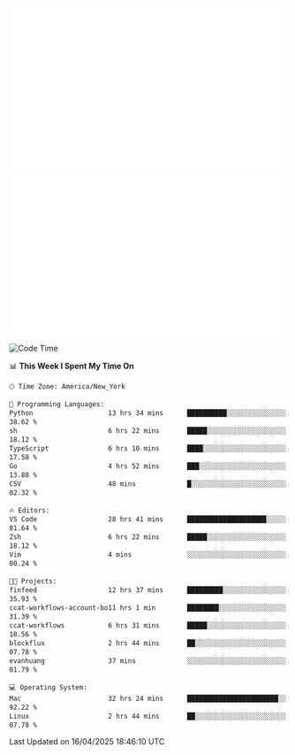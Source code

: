 <a href="https://github.com/jstrieb/github-stats">
 
![](https://github.com/evanhuang117/github-stats/blob/master/generated/overview.svg)
![](https://github.com/evanhuang117/github-stats/blob/master/generated/languages.svg)

</a>

<!--START_SECTION:waka-->
![Code Time](http://img.shields.io/badge/Code%20Time-802%20hrs%2037%20mins-blue)

📊 **This Week I Spent My Time On** 

```text
🕑︎ Time Zone: America/New_York

💬 Programming Languages: 
Python                   13 hrs 34 mins      ██████████░░░░░░░░░░░░░░░   38.62 % 
sh                       6 hrs 22 mins       █████░░░░░░░░░░░░░░░░░░░░   18.12 % 
TypeScript               6 hrs 10 mins       ████░░░░░░░░░░░░░░░░░░░░░   17.58 % 
Go                       4 hrs 52 mins       ███░░░░░░░░░░░░░░░░░░░░░░   13.88 % 
CSV                      48 mins             █░░░░░░░░░░░░░░░░░░░░░░░░   02.32 % 

🔥 Editors: 
VS Code                  28 hrs 41 mins      ████████████████████░░░░░   81.64 % 
Zsh                      6 hrs 22 mins       █████░░░░░░░░░░░░░░░░░░░░   18.12 % 
Vim                      4 mins              ░░░░░░░░░░░░░░░░░░░░░░░░░   00.24 % 

🐱‍💻 Projects: 
finfeed                  12 hrs 37 mins      █████████░░░░░░░░░░░░░░░░   35.93 % 
ccat-workflows-account-bo11 hrs 1 min        ████████░░░░░░░░░░░░░░░░░   31.39 % 
ccat-workflows           6 hrs 31 mins       █████░░░░░░░░░░░░░░░░░░░░   18.56 % 
blockflux                2 hrs 44 mins       ██░░░░░░░░░░░░░░░░░░░░░░░   07.78 % 
evanhuang                37 mins             ░░░░░░░░░░░░░░░░░░░░░░░░░   01.79 % 

💻 Operating System: 
Mac                      32 hrs 24 mins      ███████████████████████░░   92.22 % 
Linux                    2 hrs 44 mins       ██░░░░░░░░░░░░░░░░░░░░░░░   07.78 % 
```


 Last Updated on 16/04/2025 18:46:10 UTC
<!--END_SECTION:waka-->
